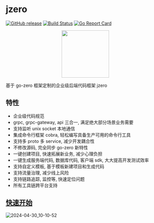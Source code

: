 # jzero

[![GitHub release](https://img.shields.io/github/release/jzero-io/jzero.svg?style=flat-square)](https://github.com/jzero-io/jzero/releases/latest)
[![Build Status](https://img.shields.io/github/actions/workflow/status/jzero-io/jzero/ci.yaml?branch=main&label=jzero-ci&logo=github&style=flat-square)](https://github.com/jzero-io/jzero/actions?query=workflow%3Ajzero-ci)
[![Go Report Card](https://goreportcard.com/badge/github.com/jzero-io/jzero?style=flat-square)](https://goreportcard.com/report/github.com/jzero-io/jzero)

<p align="center">
<img align="center" width="150px" src="https://oss.jaronnie.com/jzero.jpg">
</p>

基于 go-zero 框架定制的企业级后端代码框架 jzero

## 特性

* 企业级代码规范
* grpc, grpc-gateway, api 三合一, 满足绝大部分场景业务需要
* 支持监听 unix socket 本地通信
* 集成命令行框架 cobra, 轻松编写具备生产可用的命令行工具
* 支持多 proto 多 service, 减少开发耦合性
* 不修改源码, 完全同步 go-zero 新特性
* 一键创建项目, 快速拓展新业务, 减少心理负担
* 一键生成服务端代码, 数据库代码, 客户端 sdk, 大大提高开发测试效率
* 支持自定义模板, 基于模板新建项目和生成代码
* 支持流量治理, 减少线上风险
* 支持链路追踪, 监控等, 快速定位问题
* 所有工具链跨平台支持

## [快速开始](https://jzero.jaronnie.com/#快速开始)

![2024-04-30_10-10-52](https://oss.jaronnie.com/2024-04-30_10-10-52.gif)
